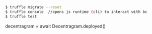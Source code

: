 ```sh
$ truffle migrate --reset
$ truffle console  //opens js runtime (cli) to interact with bc
$ truffle test

``` 

decentragram = await Decentragram.deployed()